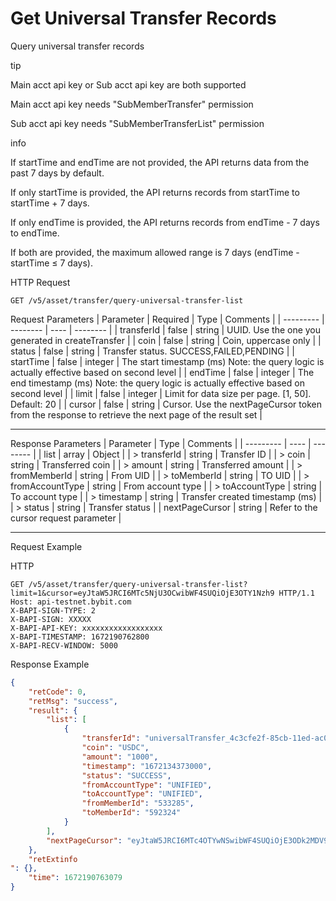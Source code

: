 # Get Universal Transfer Records
Query universal transfer records


tip

Main acct api key or Sub acct api key are both supported

Main acct api key needs "SubMemberTransfer" permission

Sub acct api key needs "SubMemberTransferList" permission

info

If startTime and endTime are not provided, the API returns data from the past 7 days by default.

If only startTime is provided, the API returns records from startTime to startTime + 7 days.

If only endTime is provided, the API returns records from endTime - 7 days to endTime.

If both are provided, the maximum allowed range is 7 days (endTime - startTime ≤ 7 days).

HTTP Request
```http
GET /v5/asset/transfer/query-universal-transfer-list
```

Request Parameters
| Parameter | Required | Type | Comments |
| --------- | -------- | ---- | -------- |
| transferId | false | string | UUID. Use the one you generated in createTransfer |
| coin | false | string | Coin, uppercase only |
| status | false | string | Transfer status. SUCCESS,FAILED,PENDING |
| startTime | false | integer | The start timestamp (ms) Note: the query logic is actually effective based on second level |
| endTime | false | integer | The end timestamp (ms) Note: the query logic is actually effective based on second level |
| limit | false | integer | Limit for data size per page. [1, 50]. Default: 20 |
| cursor | false | string | Cursor. Use the nextPageCursor token from the response to retrieve the next page of the result set |

---


Response Parameters
| Parameter | Type | Comments |
| --------- | ---- | -------- |
| list | array | Object |
| > transferId | string | Transfer ID |
| > coin | string | Transferred coin |
| > amount | string | Transferred amount |
| > fromMemberId | string | From UID |
| > toMemberId | string | TO UID |
| > fromAccountType | string | From account type |
| > toAccountType | string | To account type |
| > timestamp | string | Transfer created timestamp (ms) |
| > status | string | Transfer status |
| nextPageCursor | string | Refer to the cursor request parameter |

---


Request Example

HTTP
 
  
```http
GET /v5/asset/transfer/query-universal-transfer-list?limit=1&cursor=eyJtaW5JRCI6MTc5NjU3OCwibWF4SUQiOjE3OTY1Nzh9 HTTP/1.1
Host: api-testnet.bybit.com
X-BAPI-SIGN-TYPE: 2
X-BAPI-SIGN: XXXXX
X-BAPI-API-KEY: xxxxxxxxxxxxxxxxxx
X-BAPI-TIMESTAMP: 1672190762800
X-BAPI-RECV-WINDOW: 5000
```

Response Example
```json
{
    "retCode": 0,
    "retMsg": "success",
    "result": {
        "list": [
            {
                "transferId": "universalTransfer_4c3cfe2f-85cb-11ed-ac09-9e37823c81cd_533285",
                "coin": "USDC",
                "amount": "1000",
                "timestamp": "1672134373000",
                "status": "SUCCESS",
                "fromAccountType": "UNIFIED",
                "toAccountType": "UNIFIED",
                "fromMemberId": "533285",
                "toMemberId": "592324"
            }
        ],
        "nextPageCursor": "eyJtaW5JRCI6MTc4OTYwNSwibWF4SUQiOjE3ODk2MDV9"
    },
    "retExtinfo
": {},
    "time": 1672190763079
}
```

